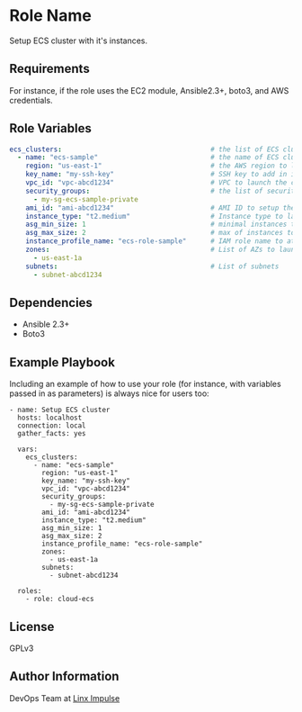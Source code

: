 Role Name
=========

Setup ECS cluster with it's instances.

Requirements
------------

For instance, if the role uses the EC2 module, Ansible2.3+, boto3, and AWS credentials.

Role Variables
--------------

```yaml
ecs_clusters:                                     # the list of ECS cluster configurations to launch
  - name: "ecs-sample"                            # the name of ECS cluster
    region: "us-east-1"                           # the AWS region to launch ECS cluster
    key_name: "my-ssh-key"                        # SSH key to add in instances
    vpc_id: "vpc-abcd1234"                        # VPC to launch the cluster
    security_groups:                              # the list of security groups to attach to the cluster instances
      - my-sg-ecs-sample-private
    ami_id: "ami-abcd1234"                        # AMI ID to setup the Launch Configuration Group
    instance_type: "t2.medium"                    # Instance type to launch the cluster
    asg_min_size: 1                               # minimal instances to setup LCG
    asg_max_size: 2                               # max of instances to setup LCG
    instance_profile_name: "ecs-role-sample"      # IAM role name to attach to the instance
    zones:                                        # List of AZs to launch instances
      - us-east-1a
    subnets:                                      # List of subnets
      - subnet-abcd1234
```

Dependencies
------------

* Ansible 2.3+
* Boto3

Example Playbook
----------------

Including an example of how to use your role (for instance, with variables passed in as parameters) is always nice for users too:

    - name: Setup ECS cluster
      hosts: localhost
      connection: local
      gather_facts: yes

      vars:
        ecs_clusters:
          - name: "ecs-sample"
            region: "us-east-1"
            key_name: "my-ssh-key"
            vpc_id: "vpc-abcd1234"
            security_groups:
              - my-sg-ecs-sample-private
            ami_id: "ami-abcd1234"
            instance_type: "t2.medium"
            asg_min_size: 1
            asg_max_size: 2
            instance_profile_name: "ecs-role-sample"
            zones:
              - us-east-1a
            subnets:
              - subnet-abcd1234

      roles:
        - role: cloud-ecs

License
-------

GPLv3

Author Information
------------------

DevOps Team at [Linx Impulse](https://github.com/chaordic)
